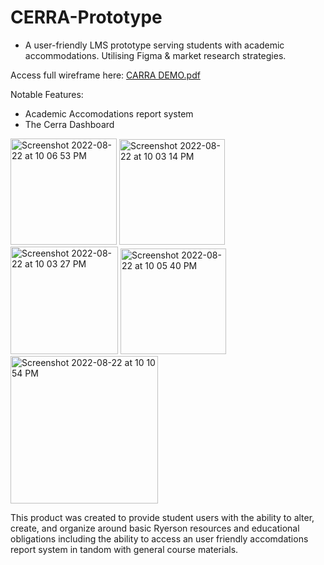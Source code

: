 # CERRA-Prototype
- A user-friendly LMS prototype serving students with academic accommodations. Utilising Figma & market research strategies.

Access full wireframe here: 
[CARRA DEMO.pdf](https://www.figma.com/file/Bl5aaD9zPUufmpxGUXyKAM?embed_host=share&kind=&node-id=0%3A1&viewer=1)

Notable Features:
- Academic Accomodations report system
- The Cerra Dashboard


 <img width="170" alt="Screenshot 2022-08-22 at 10 06 53 PM" src="https://user-images.githubusercontent.com/111409337/186052937-4f753b9e-5727-46a4-8cf0-6a4805b45e68.png"> <img width="169" alt="Screenshot 2022-08-22 at 10 03 14 PM" src="https://user-images.githubusercontent.com/111409337/186052559-6ca229c8-63e6-4848-a76b-8be1e2f7bce0.png"> <img width="172" alt="Screenshot 2022-08-22 at 10 03 27 PM" src="https://user-images.githubusercontent.com/111409337/186052587-8e8f7c3e-2c7b-40f6-b02c-1a52ea0983ff.png"> <img width="169" alt="Screenshot 2022-08-22 at 10 05 40 PM" src="https://user-images.githubusercontent.com/111409337/186052762-ead69168-13f9-4eef-b07a-c31aca52c7b8.png"> <img width="236" alt="Screenshot 2022-08-22 at 10 10 54 PM" src="https://user-images.githubusercontent.com/111409337/186053371-07d37b4f-4e55-4cdf-a024-6360a12f871a.png">




This product was created to provide student users with the ability to alter, create, and organize around basic Ryerson resources and educational obligations including the ability to access an user friendly accomdations report system in tandom with general course materials.


